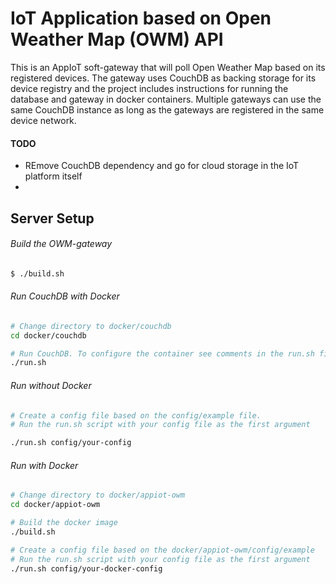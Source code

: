 # IoT Application based on Open Weather Map (OWM) API

This is an AppIoT soft-gateway that will poll Open Weather Map based on its registered devices. The gateway uses CouchDB as backing storage for its device registry and the project includes instructions for running the database and gateway in docker containers. Multiple gateways can use the same CouchDB instance as long as the gateways are registered in the same device network.

#### TODO
* REmove CouchDB dependency and go for cloud storage in the IoT platform itself
* 

## Server Setup

###### Build the OWM-gateway

``` bash
$ ./build.sh

``` 

###### Run CouchDB with Docker
```bash
# Change directory to docker/couchdb
cd docker/couchdb

# Run CouchDB. To configure the container see comments in the run.sh file.
./run.sh
```

###### Run without Docker

```bash
# Create a config file based on the config/example file.
# Run the run.sh script with your config file as the first argument

./run.sh config/your-config
```

###### Run with Docker

```bash
# Change directory to docker/appiot-owm
cd docker/appiot-owm

# Build the docker image
./build.sh

# Create a config file based on the docker/appiot-owm/config/example
# Run the run.sh script with your config file as the first argument
./run.sh config/your-docker-config
```
